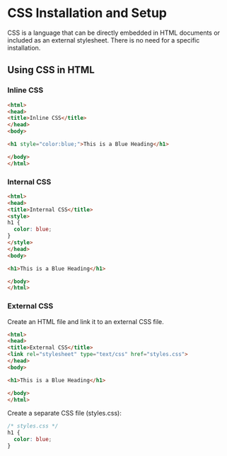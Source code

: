 # CSS Installation and Setup

CSS is a language that can be directly embedded in HTML documents or included as an external stylesheet. There is no need for a specific installation.

## Using CSS in HTML

### Inline CSS

```html
<html>
<head>
<title>Inline CSS</title>
</head>
<body>

<h1 style="color:blue;">This is a Blue Heading</h1>

</body>
</html>
```

### Internal CSS

```html
<html>
<head>
<title>Internal CSS</title>
<style>
h1 {
  color: blue;
}
</style>
</head>
<body>

<h1>This is a Blue Heading</h1>

</body>
</html>
```

### External CSS

Create an HTML file and link it to an external CSS file.

```html
<html>
<head>
<title>External CSS</title>
<link rel="stylesheet" type="text/css" href="styles.css">
</head>
<body>

<h1>This is a Blue Heading</h1>

</body>
</html>
```

Create a separate CSS file (styles.css):

```css
/* styles.css */
h1 {
  color: blue;
}
```

